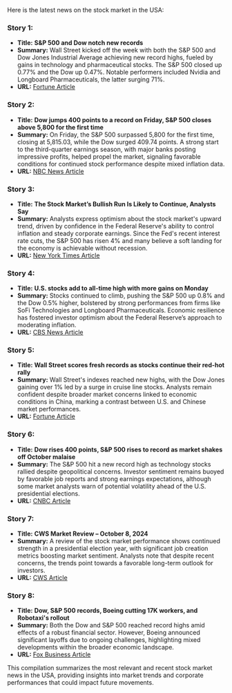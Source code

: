 Here is the latest news on the stock market in the USA:

### Story 1:
- **Title:** **S&P 500 and Dow notch new records**
- **Summary:** Wall Street kicked off the week with both the S&P 500 and Dow Jones Industrial Average achieving new record highs, fueled by gains in technology and pharmaceutical stocks. The S&P 500 closed up 0.77% and the Dow up 0.47%. Notable performers included Nvidia and Longboard Pharmaceuticals, the latter surging 71%.
- **URL:** [Fortune Article](https://fortune.com/2024/10/14/stock-market-today-dow-sp500-record-high-nvidia-stock-nasdaq-6/)

### Story 2:
- **Title:** **Dow jumps 400 points to a record on Friday, S&P 500 closes above 5,800 for the first time**
- **Summary:** On Friday, the S&P 500 surpassed 5,800 for the first time, closing at 5,815.03, while the Dow surged 409.74 points. A strong start to the third-quarter earnings season, with major banks posting impressive profits, helped propel the market, signaling favorable conditions for continued stock performance despite mixed inflation data.
- **URL:** [NBC News Article](https://www.nbcnews.com/business/markets/dow-jumps-400-points-record-friday-sp-500-closes-5800-first-time-rcna175098)

### Story 3:
- **Title:** **The Stock Market’s Bullish Run Is Likely to Continue, Analysts Say**
- **Summary:** Analysts express optimism about the stock market's upward trend, driven by confidence in the Federal Reserve's ability to control inflation and steady corporate earnings. Since the Fed's recent interest rate cuts, the S&P 500 has risen 4% and many believe a soft landing for the economy is achievable without recession.
- **URL:** [New York Times Article](https://www.nytimes.com/2024/10/15/business/stock-market-valuation-outlook.html)

### Story 4:
- **Title:** **U.S. stocks add to all-time high with more gains on Monday**
- **Summary:** Stocks continued to climb, pushing the S&P 500 up 0.8% and the Dow 0.5% higher, bolstered by strong performances from firms like SoFi Technologies and Longboard Pharmaceuticals. Economic resilience has fostered investor optimism about the Federal Reserve’s approach to moderating inflation.
- **URL:** [CBS News Article](https://www.cbsnews.com/news/stocks-up-all-time-high-10-14-2024/?ftag=CNM-00-10aab8d&linkId=623037760)

### Story 5:
- **Title:** **Wall Street scores fresh records as stocks continue their red-hot rally**
- **Summary:** Wall Street's indexes reached new highs, with the Dow Jones gaining over 1% led by a surge in cruise line stocks. Analysts remain confident despite broader market concerns linked to economic conditions in China, marking a contrast between U.S. and Chinese market performances.
- **URL:** [Fortune Article](https://fortune.com/2024/10/09/stock-market-today-dow-sp500-nasdaq-records/)

### Story 6:
- **Title:** **Dow rises 400 points, S&P 500 rises to record as market shakes off October malaise**
- **Summary:** The S&P 500 hit a new record high as technology stocks rallied despite geopolitical concerns. Investor sentiment remains buoyed by favorable job reports and strong earnings expectations, although some market analysts warn of potential volatility ahead of the U.S. presidential elections.
- **URL:** [CNBC Article](https://www.cnbc.com/2024/10/08/stock-market-today-live-updates.html)

### Story 7:
- **Title:** **CWS Market Review – October 8, 2024**
- **Summary:** A review of the stock market performance shows continued strength in a presidential election year, with significant job creation metrics boosting market sentiment. Analysts note that despite recent concerns, the trends point towards a favorable long-term outlook for investors.
- **URL:** [CWS Article](https://cws.substack.com/p/cws-market-review-october-8-2024)

### Story 8:
- **Title:** **Dow, S&P 500 records, Boeing cutting 17K workers, and Robotaxi's rollout**
- **Summary:** Both the Dow and S&P 500 reached record highs amid effects of a robust financial sector. However, Boeing announced significant layoffs due to ongoing challenges, highlighting mixed developments within the broader economic landscape.
- **URL:** [Fox Business Article](https://www.foxbusiness.com/markets/dow-sp-500-records-jamie-dimons-warning-robotaxis-rollout)

This compilation summarizes the most relevant and recent stock market news in the USA, providing insights into market trends and corporate performances that could impact future movements.